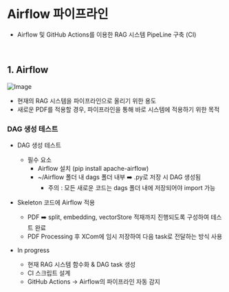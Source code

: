 # Airflow 파이프라인
- Airflow 및 GitHub Actions를 이용한 RAG 시스템 PipeLine 구축 (CI)

<br>

## 1. Airflow
![Image](https://github.com/user-attachments/assets/a5e20fd3-125b-4e34-a326-c03bed2c4142)
- 현재의 RAG 시스템을 파이프라인으로 올리기 위한 용도
- 새로운 PDF를 적용할 경우, 파이프라인을 통해 바로 시스템에 적용하기 위한 목적

### DAG 생성 테스트
- DAG 생성 테스트
  - 필수 요소
    - Airflow 설치 (pip install apache-airflow)
    - ~/Airflow 폴더 내 dags 폴더 내부 ➡️ .py로 저장 시 DAG 생성됨
      - 주의 : 모든 새로운 코드는 dags 폴더 내에 저장되어야 import 가능

- Skeleton 코드에 Airflow 적용
  - PDF ➡️  split, embedding, vectorStore 적재까지 진행되도록 구성하여 테스트 완료
  - PDF Processing 후 XCom에 임시 저장하여 다음 task로 전달하는 방식 사용

- In progress
  - 현재 RAG 시스템 함수화 & DAG task 생성
  - CI 스크립트 설계
  - GitHub Actions -> Airflow의 파이프라인 자동 감지
